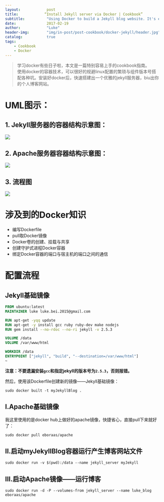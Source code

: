 ```yaml
---
layout:            post
title:            “Install Jekyll server via Docker | Cookbook”
subtitle:          "Using Docker to build a Jekyll blog website. It's easy but awesome to a beginner."
date:              2017-02-19
author:            "Luke"
header-img:        "img/in-post/post-cookbook/docker-jekyll/header.jpg"
catalog:           true
tags:
    - Cookbook
    - Docker
---
```


>学习docker有些日子啦，本文是一篇特别容易上手的cookbook指南。<br>
使用docker的容器技术，可以很好的规避linux配置的繁琐与组件版本号搭配各种坑。安装好docker后，快速搭建出一个优雅的jekyll服务器，biu出你的个人博客网站。


# UML图示：

## 1. Jekyll服务器的容器结构示意图：

![](/img/in-post/post-cookbook/docker-jekyll/jekyll_server.png)

## 2. Apache服务器容器结构示意图：

![](/img/in-post/post-cookbook/docker-jekyll/apache_server_container.png)

## 3. 流程图

![](/img/in-post/post-cookbook/docker-jekyll/system_flow.png)

# 涉及到的Docker知识

* 编写Dockerfile
* pull取Docker镜像
* Docker卷的创建、挂载与共享
* 创建守护式进程Docker容器
* 绑定Docker容器的端口与宿主机的端口之间的通信

# 配置流程

## Jekyll基础镜像

```Dockerfile
FROM ubuntu:latest
MAINTAINER luke luke.bei.2015@gmail.com

RUN apt-get -yqq update
RUN apt-get -y install gcc ruby ruby-dev make nodejs
RUN gem install --no-rdoc --no-ri jekyll -v 2.5.3

VOLUME /data
VOLUME /var/www/html

WORKDIR /data
ENTRYPOINT ["jekyll", "build", "--destination=/var/www/html"]
~                                                                    
```
__注意：不要遗漏安装`gcc`和指定jekyll的版本号为`2.5.3`，否则报错。__

然后，使用该Dockerfile创建新的镜像——Jekyll基础镜像：

```shell
sudo docker built -t myJekyllBlog .
```

## I.Apache基础镜像

我这里使用的是docker hub上做好的apache镜像，快捷省心，直接pull下来就好了：

```shell
sudo docker pull eboraas/apache
```

## II.启动myJekyllBlog容器运行产生博客网站文件

```shell
sudo docker run -v $(pwd):/data --name jekyll_server myJekyll
```

## III.启动Apache镜像——运行博客

```shell
sudo docker run -d -P --volumes-from jekyll_server --name luke_blog eboraas/apache
```
